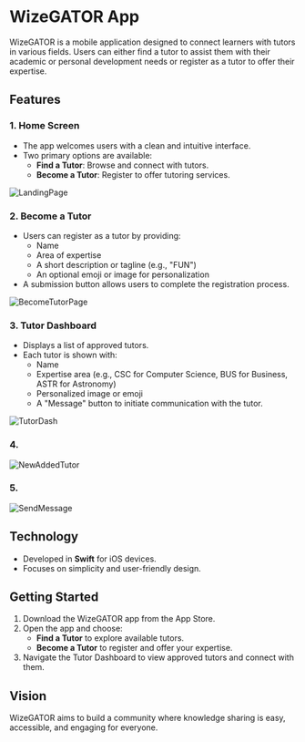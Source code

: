 # WizeGATOR App

WizeGATOR is a mobile application designed to connect learners with tutors in various fields. Users can either find a tutor to assist them with their academic or personal development needs or register as a tutor to offer their expertise.

## Features

### 1. **Home Screen**
   - The app welcomes users with a clean and intuitive interface.
   - Two primary options are available:
     - **Find a Tutor**: Browse and connect with tutors.
     - **Become a Tutor**: Register to offer tutoring services.

![LandingPage](WizeGatorApp/View/LandingPage-2.png)

### 2. **Become a Tutor**
   - Users can register as a tutor by providing:
     - Name
     - Area of expertise
     - A short description or tagline (e.g., "FUN")
     - An optional emoji or image for personalization
   - A submission button allows users to complete the registration process.

![BecomeTutorPage](WizeGatorApp/View/BecomeTutor-1.png)

### 3. **Tutor Dashboard**
   - Displays a list of approved tutors.
   - Each tutor is shown with:
     - Name
     - Expertise area (e.g., CSC for Computer Science, BUS for Business, ASTR for Astronomy)
     - Personalized image or emoji
     - A "Message" button to initiate communication with the tutor.

![TutorDash](WizeGatorApp/View/TutorDash-1.png)

### 4.

![NewAddedTutor](WizeGatorApp/View/NewAddedTutor-1.png)

### 5.

![SendMessage](WizeGatorApp/View/SendMessage-1.png)

## Technology
- Developed in **Swift** for iOS devices.
- Focuses on simplicity and user-friendly design.

## Getting Started
1. Download the WizeGATOR app from the App Store.
2. Open the app and choose:
   - **Find a Tutor** to explore available tutors.
   - **Become a Tutor** to register and offer your expertise.
3. Navigate the Tutor Dashboard to view approved tutors and connect with them.

## Vision
WizeGATOR aims to build a community where knowledge sharing is easy, accessible, and engaging for everyone.

